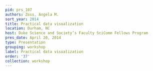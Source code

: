 ```yaml
---
pid: prs_107
authors: Zoss, Angela M.
sort_year: 2014
title: Practical data visualization
location: Durham, NC
host: Duke Science and Society’s Faculty SciComm Fellows Program
pres_date: April 20, 2014
type: Presentation
grouping: workshop
label: Practical data visualization
order: '37'
collection: workshop
---
```

